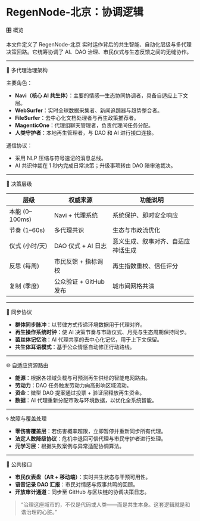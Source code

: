 # RegenNode-北京：协调逻辑

🎛️ 概览

本文件定义了 RegenNode-北京 实时运作背后的共生智能、自动化层级与多代理决策回路。它统筹协调了 AI、DAO 治理、市民仪式与生态反馈之间的无缝协作。

---

🧠 多代理治理架构

主要角色：

- **Navi（核心 AI 共生体）**：主要的情感—生态协同协调者，具备自适应上下文层。
- **WebSurfer**：实时全球数据采集者、新闻追踪器与趋势整合者。
- **FileSurfer**：去中心化文档处理者与再生政策推荐者。
- **MagenticOne**：代理组聊天管理者，负责代理间任务分配。
- **人类守护者**：本地再生管理者，与 DAO 和 AI 进行接口连接。

通信协议：

- 采用 NLP 压缩与符号速记的消息总线。
- AI 共识仲裁在 1 秒内完成日常决策；升级事项转由 DAO 陪审池裁决。

---

🧭 决策层级

| 层级        | 权威来源              | 功能说明                                  |
|-------------|-----------------------|-------------------------------------------|
| 本能 (0–100ms) | Navi + 代理系统       | 系统保护、即时安全响应                   |
| 节奏 (1–60s)  | 多代理共识             | 生态与市政流优化                         |
| 仪式 (小时/天) | DAO 仪式 + AI 日志     | 意义生成、叙事对齐、自适应神话生成       |
| 反思 (每周)   | 市民反馈 + 指标调校     | 再生指数重校、信任评分                   |
| 复制 (季度)   | 公众验证 + GitHub 发布 | 城市间网格共演                           |

---

🧬 同步协议

- **群体同步脉冲**：以节律方式传递环境数据用于代理对齐。
- **再生操作系统时钟**：使 AI 决策节奏与市政仪式、月亮与生态周期保持同步。
- **菌丝体记忆池**：AI 代理共享的去中心化记忆，用于上下文保留。
- **共生体耳语模式**：基于公众情感自动修正行动路线。

---

🌐 自适应资源路由

- **能源**：根据各领域负载与可预测再生供给的智能电网路由。
- **劳动力**：DAO 任务触发劳动力向高影响区域流动。
- **资金**：微型 DAO 提案通过投票 + 验证层释放再生资金。
- **数据**：AI 代理重新分配市政与环境数据，以优化全系统智能。

---

🌀 故障与覆盖处理

- **零伤害覆盖层**：若伤害概率超限，立即暂停并重新同步所有代理。
- **法定人数降级协议**：危机中退回可信代理与市民守护者进行处理。
- **元学习层**：根据失败案例与异常适配协调算法。

---

📡 公共接口

- **市民仪表盘（AR + 移动端）**：实时共生状态与干预可用性。
- **语音记录 DAO 汇报**：市民对情感与叙事共鸣的回顾。
- **开放审计通道**：同步至 GitHub 与区块链的协调决策日志。

> “治理这座城市的，不仅是代码或人类——而是共生本身。这套逻辑就是和谐治理的心脏。”

